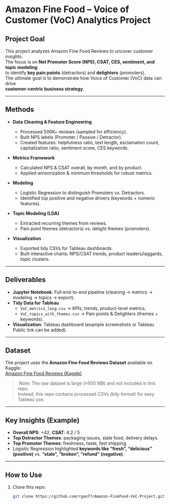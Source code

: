 # Amazon Fine Food – Voice of Customer (VoC) Analytics Project

## Project Goal
This project analyzes Amazon Fine Food Reviews to uncover customer insights.  
The focus is on **Net Promoter Score (NPS), CSAT, CES, sentiment, and topic modeling**  
to identify **key pain points** (detractors) and **delighters** (promoters).  
The ultimate goal is to demonstrate how Voice of Customer (VoC) data can drive  
**customer-centric business strategy**.

---

##  Methods
- **Data Cleaning & Feature Engineering**  
  - Processed 500K+ reviews (sampled for efficiency).  
  - Built NPS labels (Promoter / Passive / Detractor).  
  - Created features: helpfulness ratio, text length, exclamation count, capitalization ratio, sentiment score, CES keywords.  

- **Metrics Framework**  
  - Calculated NPS & CSAT overall, by month, and by product.  
  - Applied winsorization & minimum thresholds for robust metrics.  

- **Modeling**  
  - Logistic Regression to distinguish Promoters vs. Detractors.  
  - Identified top positive and negative drivers (keywords + numeric features).  

- **Topic Modeling (LDA)**  
  - Extracted recurring themes from reviews.  
  - Pain point themes (detractors) vs. delight themes (promoters).  

- **Visualization**  
  - Exported tidy CSVs for Tableau dashboards.  
  - Built interactive charts: NPS/CSAT trends, product leaders/laggards, topic clusters.

---

##  Deliverables
- **Jupyter Notebook**: Full end-to-end pipeline (cleaning → metrics → modeling → topics → export).  
- **Tidy Data for Tableau**  
  - `VoC_metrics_long.csv` → KPIs, trends, product-level metrics.  
  - `VoC_topics_with_themes.csv` → Pain points & Delighters (themes + keywords).  
- **Visualization**: Tableau dashboard (example screenshots or Tableau Public link can be added).  

---

##  Dataset
The project uses the **Amazon Fine Food Reviews Dataset** available on Kaggle:  
 [Amazon Fine Food Reviews (Kaggle)](https://www.kaggle.com/datasets/snap/amazon-fine-food-reviews)

> ️ Note: The raw dataset is large (≈500 MB) and not included in this repo.  
> Instead, this repo contains processed CSVs (tidy format) for easy Tableau use.

---

##  Key Insights (Example)
- **Overall NPS**: +42, **CSAT**: 4.2 / 5  
- **Top Detractor Themes**: packaging issues, stale food, delivery delays.  
- **Top Promoter Themes**: freshness, taste, fast shipping.  
- Logistic Regression highlighted **keywords like “fresh”, “delicious” (positive)** vs. **“stale”, “broken”, “refund” (negative)**.  

---

##  How to Use
1. Clone this repo:
   ```bash
   git clone https://github.com/rgao77/Amazon-FineFood-VoC-Project.git

